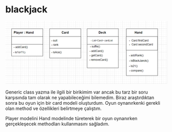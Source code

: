 # blackjack

![alt text](https://github.com/ufkunl/blackjack/blob/master/Screenshot_12.png?raw=true)


Generic class yazma ile ilgili bir birikimim var ancak bu tarz bir soru karşısında tam olarak ne yapabileceğimi bilemedim. Biraz araştırdıktan sonra bu oyun için bir card modeli oluşturdum. Oyun oynanırkenki gerekli olan method ve özellikleri belirtmeye çalıştım.

Player modelini Hand modelinde türeterek bir oyun oynanırken gerçekleşecek methodları kullanmasını sağladım.
